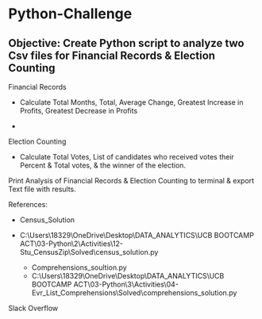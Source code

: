 # Python-Challenge
## Objective: Create Python script to analyze two Csv files for Financial Records & Election Counting

Financial Records

* Calculate Total Months, Total, Average Change, Greatest Increase in Profits, Greatest Decrease in Profits

* 


Election Counting

* Calculate Total Votes, List of candidates who received votes their Percent & Total votes, & the winner of the election.


Print Analysis of Financial Records & Election Counting to terminal & export Text file with results.

References:
* Census_Solution
- C:\Users\18329\OneDrive\Desktop\DATA_ANALYTICS\UCB BOOTCAMP ACT\03-Python\2\Activities\12-Stu_CensusZip\Solved\census_solution.py

  * Comprehensions_soultion.py
  - C:\Users\18329\OneDrive\Desktop\DATA_ANALYTICS\UCB BOOTCAMP ACT\03-Python\3\Activities\04-Evr_List_Comprehensions\Solved\comprehensions_solution.py

Slack Overflow
